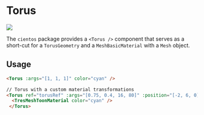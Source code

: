 # Torus

![](/cientos/torus.png)

The `cientos` package provides a `<Torus />` component that serves as a short-cut for a `TorusGeometry` and a `MeshBasicMaterial` with a `Mesh` object.

## Usage

```html
<Torus :args="[1, 1, 1]" color="cyan" />

// Torus with a custom material transformations
<Torus ref="torusRef" :args="[0.75, 0.4, 16, 80]" :position="[-2, 6, 0]">
  <TresMeshToonMaterial color="cyan" />
 </Torus>

```


